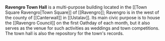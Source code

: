 > 
**Ravengro Town Hall** is a multi-purpose building located in the [[Town Square Ravengro|Town Square]] of [[Ravengro]]; Ravengro is in the west of the county of [[Canterwall]] in [[Ustalav]]. Its main civic purpose is to house the [[Ravengro Council]] on the first Oathday of each month, but it also serves as the venue for such activities as weddings and town competitions. The town hall is also the repository for the town's records.








